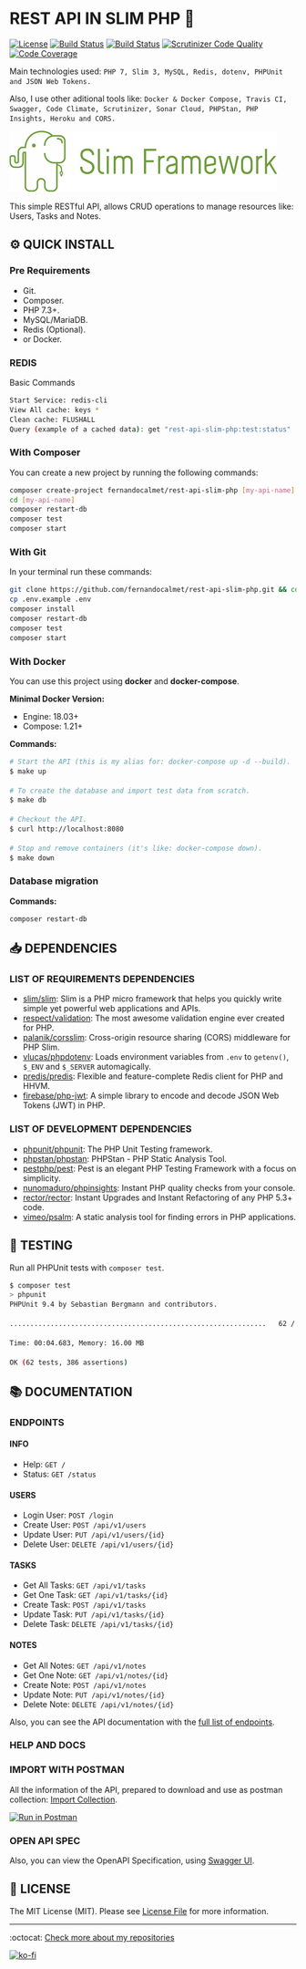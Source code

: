 # REST API IN SLIM PHP 🐘

[![License](https://img.shields.io/github/license/fernandocalmet/rest-api-slim-php)](https://github.com/FernandoCalmet/rest-api-slim-php/blob/master/LICENSE.md)
[![Build Status](https://travis-ci.com/FernandoCalmet/rest-api-slim-php.svg?branch=master)](https://travis-ci.com/FernandoCalmet/rest-api-slim-php)
[![Build Status](https://scrutinizer-ci.com/g/FernandoCalmet/rest-api-slim-php/badges/build.png?b=master)](https://scrutinizer-ci.com/g/FernandoCalmet/rest-api-slim-php/build-status/master)
[![Scrutinizer Code Quality](https://scrutinizer-ci.com/g/FernandoCalmet/rest-api-slim-php/badges/quality-score.png?b=master)](https://scrutinizer-ci.com/g/FernandoCalmet/rest-api-slim-php/?branch=master)
[![Code Coverage](https://scrutinizer-ci.com/g/FernandoCalmet/rest-api-slim-php/badges/coverage.png?b=master)](https://scrutinizer-ci.com/g/FernandoCalmet/rest-api-slim-php/?branch=master)

Main technologies used: `PHP 7, Slim 3, MySQL, Redis, dotenv, PHPUnit and JSON Web Tokens.`

Also, I use other aditional tools like: `Docker & Docker Compose, Travis CI, Swagger, Code Climate, Scrutinizer, Sonar Cloud, PHPStan, PHP Insights, Heroku and CORS.`

![alt text](extras/img/slim-logo.png "Slim PHP micro framework")

This simple RESTful API, allows CRUD operations to manage resources like: Users, Tasks and Notes.

## :gear: QUICK INSTALL

### Pre Requirements

- Git.
- Composer.
- PHP 7.3+.
- MySQL/MariaDB.
- Redis (Optional).
- or Docker.

### REDIS

Basic Commands

```bash
Start Service: redis-cli
View All cache: keys *
Clean cache: FLUSHALL
Query (example of a cached data): get "rest-api-slim-php:test:status"
```

### With Composer

You can create a new project by running the following commands:

```bash
composer create-project fernandocalmet/rest-api-slim-php [my-api-name]
cd [my-api-name]
composer restart-db
composer test
composer start
```

### With Git

In your terminal run these commands:

```bash
git clone https://github.com/fernandocalmet/rest-api-slim-php.git && cd rest-api-slim-php
cp .env.example .env
composer install
composer restart-db
composer test
composer start
```

### With Docker

You can use this project using **docker** and **docker-compose**.

**Minimal Docker Version:**

- Engine: 18.03+
- Compose: 1.21+

**Commands:**

```bash
# Start the API (this is my alias for: docker-compose up -d --build).
$ make up

# To create the database and import test data from scratch.
$ make db

# Checkout the API.
$ curl http://localhost:8080

# Stop and remove containers (it's like: docker-compose down).
$ make down
```

### Database migration

**Commands:**

```bash
composer restart-db
```

## :inbox_tray: DEPENDENCIES

### LIST OF REQUIREMENTS DEPENDENCIES

- [slim/slim](https://github.com/slimphp/Slim): Slim is a PHP micro framework that helps you quickly write simple yet powerful web applications and APIs.
- [respect/validation](https://github.com/Respect/Validation): The most awesome validation engine ever created for PHP.
- [palanik/corsslim](https://github.com/palanik/CorsSlim): Cross-origin resource sharing (CORS) middleware for PHP Slim.
- [vlucas/phpdotenv](https://github.com/vlucas/phpdotenv): Loads environment variables from `.env` to `getenv()`, `$_ENV` and `$_SERVER` automagically.
- [predis/predis](https://github.com/nrk/predis/): Flexible and feature-complete Redis client for PHP and HHVM.
- [firebase/php-jwt](https://github.com/firebase/php-jwt): A simple library to encode and decode JSON Web Tokens (JWT) in PHP.

### LIST OF DEVELOPMENT DEPENDENCIES

- [phpunit/phpunit](https://github.com/sebastianbergmann/phpunit): The PHP Unit Testing framework.
- [phpstan/phpstan](https://github.com/phpstan/phpstan): PHPStan - PHP Static Analysis Tool.
- [pestphp/pest](https://github.com/pestphp/pest): Pest is an elegant PHP Testing Framework with a focus on simplicity.
- [nunomaduro/phpinsights](https://github.com/nunomaduro/phpinsights): Instant PHP quality checks from your console.
- [rector/rector](https://github.com/rectorphp/rector): Instant Upgrades and Instant Refactoring of any PHP 5.3+ code.
- [vimeo/psalm](https://github.com/vimeo/psalm): A static analysis tool for finding errors in PHP applications.

## :traffic_light: TESTING

Run all PHPUnit tests with `composer test`.

```bash
$ composer test
> phpunit
PHPUnit 9.4 by Sebastian Bergmann and contributors.

...............................................................   62 / 62 (100%)

Time: 00:04.683, Memory: 16.00 MB

OK (62 tests, 386 assertions)
```

## :books: DOCUMENTATION

### ENDPOINTS

#### INFO

- Help: `GET /`
- Status: `GET /status`

#### USERS

- Login User: `POST /login`
- Create User: `POST /api/v1/users`
- Update User: `PUT /api/v1/users/{id}`
- Delete User: `DELETE /api/v1/users/{id}`

#### TASKS

- Get All Tasks: `GET /api/v1/tasks`
- Get One Task: `GET /api/v1/tasks/{id}`
- Create Task: `POST /api/v1/tasks`
- Update Task: `PUT /api/v1/tasks/{id}`
- Delete Task: `DELETE /api/v1/tasks/{id}`

#### NOTES

- Get All Notes: `GET /api/v1/notes`
- Get One Note: `GET /api/v1/notes/{id}`
- Create Note: `POST /api/v1/notes`
- Update Note: `PUT /api/v1/notes/{id}`
- Delete Note: `DELETE /api/v1/notes/{id}`

Also, you can see the API documentation with the [full list of endpoints](extras/docs/endpoints.md).

### HELP AND DOCS

### IMPORT WITH POSTMAN

All the information of the API, prepared to download and use as postman collection: [Import Collection](https://www.getpostman.com/collections/b2198065165c871332cc).

[![Run in Postman](https://run.pstmn.io/button.svg)](https://www.getpostman.com/collections/b2198065165c871332cc)

### OPEN API SPEC

Also, you can view the OpenAPI Specification, using [Swagger UI](https://rest-api-slim-php-sql.herokuapp.com/docs/index.html).

## :page_facing_up: LICENSE

The MIT License (MIT). Please see [License File](LICENSE.md) for more information.
  
---

:octocat: [Check more about my repositories](https://github.com/FernandoCalmet)

[![ko-fi](https://www.ko-fi.com/img/githubbutton_sm.svg)](https://ko-fi.com/T6T41JKMI)
